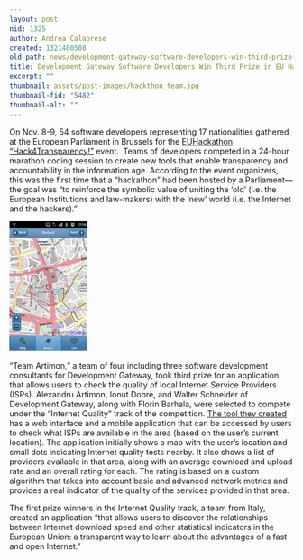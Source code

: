 ```yaml
---
layout: post
nid: 1325
author: Andrea Calabrese
created: 1321480508
old_path: news/development-gateway-software-developers-win-third-prize-eu-hackathon
title: Development Gateway Software Developers Win Third Prize in EU Hackathon
excerpt: ""
thumbnail: assets/post-images/hackthon_team.jpg
thumbnail-fid: "5482"
thumbnail-alt: ""
---
```


On Nov. 8-9, 54 software developers representing 17 nationalities gathered at the European Parliament in Brussels for the [EUHackathon “Hack4Transparency!”](http://www.euhackathon.eu/iqt-1st-prize-team-ferioli-with-internet-performance-analysis/) event.  Teams of developers competed in a 24-hour marathon coding session to create new tools that enable transparency and accountability in the information age. According to the event organizers, this was the first time that a “hackathon” had been hosted by a Parliament—the goal was “to reinforce the symbolic value of uniting the ‘old’ (i.e. the European Institutions and law-makers) with the ‘new’ world (i.e. the Internet and the hackers).”

![](/assets/post-images/hackthon_app.jpg)

“Team Artimon,” a team of four including three software development consultants for Development Gateway, took third prize for an application that allows users to check the quality of local Internet Service Providers (ISPs). Alexandru Artimon, Ionut Dobre, and Walter Schneider of Development Gateway, along with Florin Barhala, were selected to compete under the “Internet Quality” track of the competition. [The tool they created](http://www.euhackathon.eu/iqt-3rd-prize-team-artimon-with-isp-rate/) has a web interface and a mobile application that can be accessed by users to check what ISPs are available in the area (based on the user’s current location). The application initially shows a map with the user’s location and small dots indicating Internet quality tests nearby. It also shows a list of providers available in that area, along with an average download and upload rate and an overall rating for each. The rating is based on a custom algorithm that takes into account basic and advanced network metrics and provides a real indicator of the quality of the services provided in that area.

The first prize winners in the Internet Quality track, a team from Italy, created an application “that allows users to discover the relationships between Internet download speed and other statistical indicators in the European Union: a transparent way to learn about the advantages of a fast and open Internet.”
